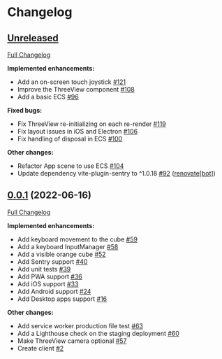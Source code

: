 # Changelog

## [Unreleased](https://github.com/qendil/qendil/tree/HEAD)

[Full Changelog](https://github.com/qendil/qendil/compare/client/0.0.1...HEAD)

**Implemented enhancements:**

- Add an on-screen touch joystick [\#121](https://github.com/qendil/qendil/pull/121)
- Improve the ThreeView component [\#108](https://github.com/qendil/qendil/pull/108)
- Add a basic ECS [\#96](https://github.com/qendil/qendil/pull/96)

**Fixed bugs:**

- Fix ThreeView re-initializing on each re-render [\#119](https://github.com/qendil/qendil/pull/119)
- Fix layout issues in iOS and Electron [\#106](https://github.com/qendil/qendil/pull/106)
- Fix handling of disposal in ECS [\#100](https://github.com/qendil/qendil/pull/100)

**Other changes:**

- Refactor App scene to use ECS [\#104](https://github.com/qendil/qendil/pull/104)
- Update dependency vite-plugin-sentry to ^1.0.18 [\#92](https://github.com/qendil/qendil/pull/92) ([renovate[bot]](https://github.com/apps/renovate))

## [0.0.1](https://github.com/qendil/qendil/tree/client/0.0.1) (2022-06-16)

[Full Changelog](https://github.com/qendil/qendil/compare/9e10223cc8d159a918bdc781818249c84644e133...client/0.0.1)

**Implemented enhancements:**

- Add keyboard movement to the cube [\#59](https://github.com/qendil/qendil/pull/59)
- Add a keyboard InputManager [\#58](https://github.com/qendil/qendil/pull/58)
- Add a visible orange cube [\#52](https://github.com/qendil/qendil/pull/52)
- Add Sentry support [\#40](https://github.com/qendil/qendil/pull/40)
- Add unit tests [\#39](https://github.com/qendil/qendil/pull/39)
- Add PWA support [\#36](https://github.com/qendil/qendil/pull/36)
- Add iOS support [\#33](https://github.com/qendil/qendil/pull/33)
- Add Android support [\#24](https://github.com/qendil/qendil/pull/24)
- Add Desktop apps support [\#16](https://github.com/qendil/qendil/pull/16)

**Other changes:**

- Add service worker production file test [\#63](https://github.com/qendil/qendil/pull/63)
- Add a Lighthouse check on the staging deployment [\#60](https://github.com/qendil/qendil/pull/60)
- Make ThreeView camera optional [\#57](https://github.com/qendil/qendil/pull/57)
- Create client [\#2](https://github.com/qendil/qendil/pull/2)
